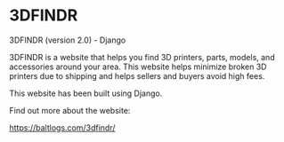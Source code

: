 # 3DFINDR
3DFINDR (version 2.0) - Django 

3DFINDR is a website that helps you find 3D printers, parts, models, and accessories around your area. This website helps minimize broken 3D printers due to shipping and helps sellers and buyers avoid high fees.

This website has been built using Django.

Find out more about the website:


https://baltlogs.com/3dfindr/
